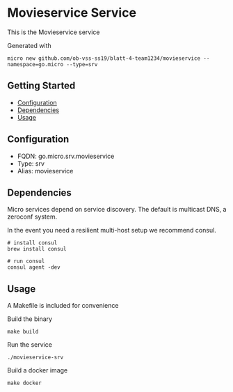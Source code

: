 # Movieservice Service

This is the Movieservice service

Generated with

```
micro new github.com/ob-vss-ss19/blatt-4-team1234/movieservice --namespace=go.micro --type=srv
```

## Getting Started

- [Configuration](#configuration)
- [Dependencies](#dependencies)
- [Usage](#usage)

## Configuration

- FQDN: go.micro.srv.movieservice
- Type: srv
- Alias: movieservice

## Dependencies

Micro services depend on service discovery. The default is multicast DNS, a zeroconf system.

In the event you need a resilient multi-host setup we recommend consul.

```
# install consul
brew install consul

# run consul
consul agent -dev
```

## Usage

A Makefile is included for convenience

Build the binary

```
make build
```

Run the service
```
./movieservice-srv
```

Build a docker image
```
make docker
```